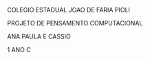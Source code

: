 COLEGIO ESTADUAL JOAO DE FARIA PIOLI

PROJETO DE PENSAMENTO COMPUTACIONAL

ANA PAULA E CASSIO

1 ANO C

